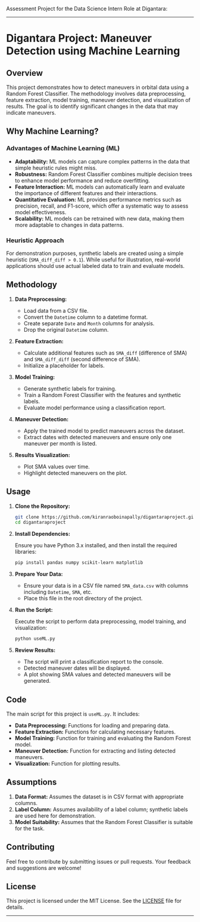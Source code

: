 Assessment Project for the Data Science Intern Role at Digantara:

---

# Digantara Project: Maneuver Detection using Machine Learning

## Overview

This project demonstrates how to detect maneuvers in orbital data using a Random Forest Classifier. The methodology involves data preprocessing, feature extraction, model training, maneuver detection, and visualization of results. The goal is to identify significant changes in the data that may indicate maneuvers.

## Why Machine Learning?

### Advantages of Machine Learning (ML)

- **Adaptability:** ML models can capture complex patterns in the data that simple heuristic rules might miss.
- **Robustness:** Random Forest Classifier combines multiple decision trees to enhance model performance and reduce overfitting.
- **Feature Interaction:** ML models can automatically learn and evaluate the importance of different features and their interactions.
- **Quantitative Evaluation:** ML provides performance metrics such as precision, recall, and F1-score, which offer a systematic way to assess model effectiveness.
- **Scalability:** ML models can be retrained with new data, making them more adaptable to changes in data patterns.

### Heuristic Approach

For demonstration purposes, synthetic labels are created using a simple heuristic (`SMA_diff_diff > 0.1`). While useful for illustration, real-world applications should use actual labeled data to train and evaluate models.

## Methodology

1. **Data Preprocessing:**
   - Load data from a CSV file.
   - Convert the `Datetime` column to a datetime format.
   - Create separate `Date` and `Month` columns for analysis.
   - Drop the original `Datetime` column.

2. **Feature Extraction:**
   - Calculate additional features such as `SMA_diff` (difference of SMA) and `SMA_diff_diff` (second difference of SMA).
   - Initialize a placeholder for labels.

3. **Model Training:**
   - Generate synthetic labels for training.
   - Train a Random Forest Classifier with the features and synthetic labels.
   - Evaluate model performance using a classification report.

4. **Maneuver Detection:**
   - Apply the trained model to predict maneuvers across the dataset.
   - Extract dates with detected maneuvers and ensure only one maneuver per month is listed.

5. **Results Visualization:**
   - Plot SMA values over time.
   - Highlight detected maneuvers on the plot.

## Usage

1. **Clone the Repository:**

   ```bash
   git clone https://github.com/kiranraoboinapally/digantaraproject.git
   cd digantaraproject
   ```

2. **Install Dependencies:**

   Ensure you have Python 3.x installed, and then install the required libraries:

   ```bash
   pip install pandas numpy scikit-learn matplotlib
   ```

3. **Prepare Your Data:**

   - Ensure your data is in a CSV file named `SMA_data.csv` with columns including `Datetime`, `SMA`, etc.
   - Place this file in the root directory of the project.

4. **Run the Script:**

   Execute the script to perform data preprocessing, model training, and visualization:

   ```bash
   python useML.py
   ```

5. **Review Results:**

   - The script will print a classification report to the console.
   - Detected maneuver dates will be displayed.
   - A plot showing SMA values and detected maneuvers will be generated.

## Code

The main script for this project is `useML.py`. It includes:

- **Data Preprocessing:** Functions for loading and preparing data.
- **Feature Extraction:** Functions for calculating necessary features.
- **Model Training:** Function for training and evaluating the Random Forest model.
- **Maneuver Detection:** Function for extracting and listing detected maneuvers.
- **Visualization:** Function for plotting results.

## Assumptions

1. **Data Format:** Assumes the dataset is in CSV format with appropriate columns.
2. **Label Column:** Assumes availability of a label column; synthetic labels are used here for demonstration.
3. **Model Suitability:** Assumes that the Random Forest Classifier is suitable for the task.

## Contributing

Feel free to contribute by submitting issues or pull requests. Your feedback and suggestions are welcome!

## License

This project is licensed under the MIT License. See the [LICENSE](LICENSE) file for details.

---

 



